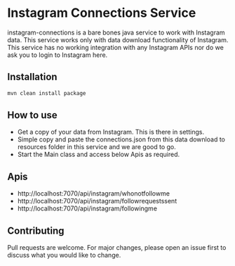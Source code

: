 # Instagram Connections Service

instagram-connections is a bare bones java service to work with Instagram data. This service works only with data download functionality of Instagram. This service has no working integration with any Instagram APIs nor do we ask you to login to Instagram here.

## Installation

```bash
mvn clean install package
```
## How to use
* Get a copy of your data from Instagram. This is there in settings.
* Simple copy and paste the  connections.json from this data download to resources folder in this service and we are good to go.
* Start the Main class and access below Apis as required.

## Apis
* http://localhost:7070/api/instagram/whonotfollowme
* http://localhost:7070/api/instagram/followrequestssent
* http://localhost:7070/api/instagram/followingme


## Contributing
Pull requests are welcome. For major changes, please open an issue first to discuss what you would like to change.
